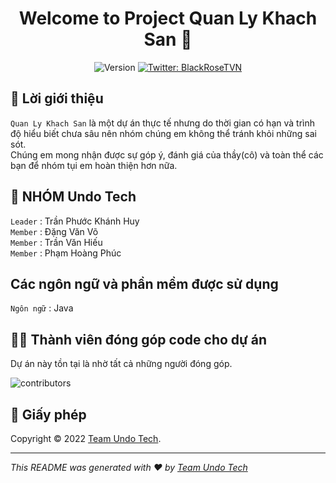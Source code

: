 <h1 align="center">Welcome to Project Quan Ly Khach San 👋</h1>
<p align="center">
  <img alt="Version" src="https://img.shields.io/badge/version-1.0.1-blue.svg?cacheSeconds=2592000" />
  <a href="https://twitter.com/BlackRoseTVN" target="_blank">
    <img alt="Twitter: BlackRoseTVN" src="https://img.shields.io/twitter/follow/BlackRoseTVN.svg?style=social" />
  </a>
</p>


## 👋 Lời giới thiệu <br/> 




`Quan Ly Khach San` là một dự án thực tế nhưng do thời gian có hạn và trình độ hiểu biết chưa sâu nên nhóm chúng em không thể tránh khỏi những sai sót. <br/>
Chúng em mong nhận được sự góp ý, đánh giá của thầy(cô) và toàn thể các bạn để nhóm tụi em hoàn thiện hơn nữa.

## 👋 NHÓM Undo Tech
`Leader` : Trần Phước Khánh Huy <br />
`Member` : Đặng Văn Võ <br />
`Member` : Trần Văn Hiếu <br />
`Member` : Phạm Hoàng Phúc

## Các ngôn ngữ và phần mềm được sử dụng
`Ngôn ngữ` : Java <br />

## 👨‍🦰 Thành viên đóng góp code cho dự án

Dự án này tồn tại là nhờ tất cả những người đóng góp.

![contributors](https://user-images.githubusercontent.com/81552488/197401509-e436fa3e-96d5-4f36-b971-90dec7d4424c.svg)

## 📝 Giấy phép

Copyright © 2022 [Team Undo Tech](link).<br />

---

_This README was generated with ❤️ by [Team Undo Tech](https://github.com/kefranabg/readme-md-generator)_
